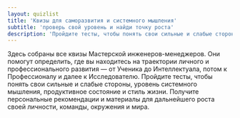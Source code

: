 ```yaml
---
layout: quizlist
title: 'Квизы для саморазвития и системного мышления'
subtitle: 'проверь свой уровень и найди точку роста'
description: 'Пройдите тесты, чтобы понять свои сильные и слабые стороны, уровень системного мышления, продуктивное состояние и стиль жизни. Получите персональные рекомендации и материалы для дальнейшего роста своей личности, команды, окружения и мира.'
---
```


Здесь собраны все квизы Мастерской инженеров-менеджеров. Они помогут определить, где вы находитесь на траектории личного и профессионального развития — от Ученика до Интеллектуала, потом к Профессионалу и далее к Исследователю. Пройдите тесты, чтобы понять свои сильные и слабые стороны, уровень системного мышления, продуктивное состояние и стиль жизни. Получите персональные рекомендации и материалы для дальнейшего роста своей личности, команды, окружения и мира.
